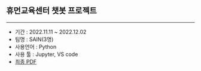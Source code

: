 ## 휴먼교육센터 챗봇 프로젝트

---

- 기간 : 2022.11.11 ~ 2022.12.02
- 팀명 : SAIN(3명)
- 사용언어 : Python
- 사용 툴 : Jupyter, VS code
- [최종 PDF](https://github.com/rkgh17/human-subway/blob/main/project/%EC%A7%80%ED%95%98%EC%B2%A0%20%EC%95%8C%EB%A6%AC%EB%AF%B8%20%EC%B1%97%EB%B4%87.pdf)
